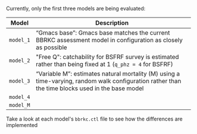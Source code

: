 Currently, only the first three models are being evaluated:

Model     | Description
----------|--------------
`model_1` | “Gmacs base”: Gmacs base matches the current BBRKC assessment model in configuration as closely as possible
`model_2` | "Free Q": catchability for BSFRF survey is estimated rather than being fixed at 1 (`q_phz = 4` for BSFRF)
`model_3` | “Variable M”: estimates natural mortality (M) using a time-varying, random walk configuration rather than the time blocks used in the base model
`model_4` | 
`model_M` | 

Take a look at each model's `bbrkc.ctl` file to see how the differences are implemented
